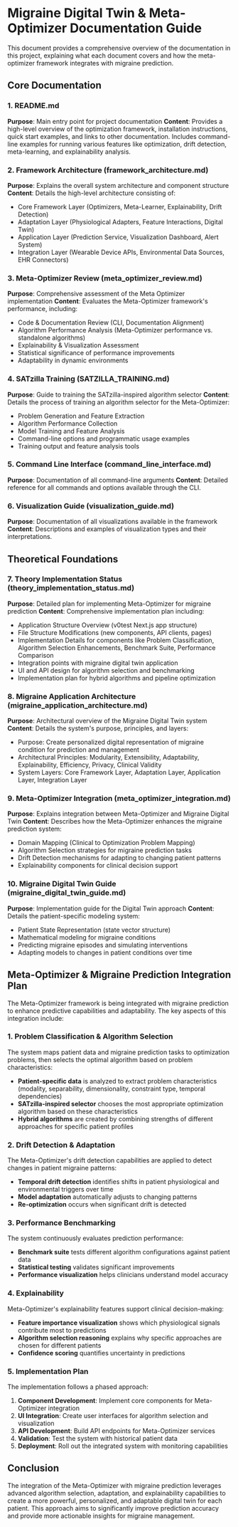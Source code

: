 # Migraine Digital Twin & Meta-Optimizer Documentation Guide

This document provides a comprehensive overview of the documentation in this project, explaining what each document covers and how the meta-optimizer framework integrates with migraine prediction.

## Core Documentation

### 1. README.md
**Purpose**: Main entry point for project documentation
**Content**: Provides a high-level overview of the optimization framework, installation instructions, quick start examples, and links to other documentation. Includes command-line examples for running various features like optimization, drift detection, meta-learning, and explainability analysis.

### 2. Framework Architecture (framework_architecture.md)
**Purpose**: Explains the overall system architecture and component structure
**Content**: Details the high-level architecture consisting of:
- Core Framework Layer (Optimizers, Meta-Learner, Explainability, Drift Detection)
- Adaptation Layer (Physiological Adapters, Feature Interactions, Digital Twin)
- Application Layer (Prediction Service, Visualization Dashboard, Alert System)
- Integration Layer (Wearable Device APIs, Environmental Data Sources, EHR Connectors)

### 3. Meta-Optimizer Review (meta_optimizer_review.md)
**Purpose**: Comprehensive assessment of the Meta Optimizer implementation
**Content**: Evaluates the Meta-Optimizer framework's performance, including:
- Code & Documentation Review (CLI, Documentation Alignment)
- Algorithm Performance Analysis (Meta-Optimizer performance vs. standalone algorithms)
- Explainability & Visualization Assessment
- Statistical significance of performance improvements
- Adaptability in dynamic environments

### 4. SATzilla Training (SATZILLA_TRAINING.md)
**Purpose**: Guide to training the SATzilla-inspired algorithm selector
**Content**: Details the process of training an algorithm selector for the Meta-Optimizer:
- Problem Generation and Feature Extraction
- Algorithm Performance Collection
- Model Training and Feature Analysis
- Command-line options and programmatic usage examples
- Training output and feature analysis tools

### 5. Command Line Interface (command_line_interface.md)
**Purpose**: Documentation of all command-line arguments
**Content**: Detailed reference for all commands and options available through the CLI.

### 6. Visualization Guide (visualization_guide.md)
**Purpose**: Documentation of all visualizations available in the framework
**Content**: Descriptions and examples of visualization types and their interpretations.

## Theoretical Foundations

### 7. Theory Implementation Status (theory_implementation_status.md)
**Purpose**: Detailed plan for implementing Meta-Optimizer for migraine prediction
**Content**: Comprehensive implementation plan including:
- Application Structure Overview (v0test Next.js app structure)
- File Structure Modifications (new components, API clients, pages)
- Implementation Details for components like Problem Classification, Algorithm Selection Enhancements, Benchmark Suite, Performance Comparison
- Integration points with migraine digital twin application
- UI and API design for algorithm selection and benchmarking
- Implementation plan for hybrid algorithms and pipeline optimization

### 8. Migraine Application Architecture (migraine_application_architecture.md)
**Purpose**: Architectural overview of the Migraine Digital Twin system
**Content**: Details the system's purpose, principles, and layers:
- Purpose: Create personalized digital representation of migraine condition for prediction and management
- Architectural Principles: Modularity, Extensibility, Adaptability, Explainability, Efficiency, Privacy, Clinical Validity
- System Layers: Core Framework Layer, Adaptation Layer, Application Layer, Integration Layer

### 9. Meta-Optimizer Integration (meta_optimizer_integration.md)
**Purpose**: Explains integration between Meta-Optimizer and Migraine Digital Twin
**Content**: Describes how the Meta-Optimizer enhances the migraine prediction system:
- Domain Mapping (Clinical to Optimization Problem Mapping)
- Algorithm Selection strategies for migraine prediction tasks
- Drift Detection mechanisms for adapting to changing patient patterns
- Explainability components for clinical decision support

### 10. Migraine Digital Twin Guide (migraine_digital_twin_guide.md)
**Purpose**: Implementation guide for the Digital Twin approach
**Content**: Details the patient-specific modeling system:
- Patient State Representation (state vector structure)
- Mathematical modeling for migraine conditions
- Predicting migraine episodes and simulating interventions
- Adapting models to changes in patient conditions over time

## Meta-Optimizer & Migraine Prediction Integration Plan

The Meta-Optimizer framework is being integrated with migraine prediction to enhance predictive capabilities and adaptability. The key aspects of this integration include:

### 1. Problem Classification & Algorithm Selection
The system maps patient data and migraine prediction tasks to optimization problems, then selects the optimal algorithm based on problem characteristics:

- **Patient-specific data** is analyzed to extract problem characteristics (modality, separability, dimensionality, constraint type, temporal dependencies)
- **SATzilla-inspired selector** chooses the most appropriate optimization algorithm based on these characteristics
- **Hybrid algorithms** are created by combining strengths of different approaches for specific patient profiles

### 2. Drift Detection & Adaptation
The Meta-Optimizer's drift detection capabilities are applied to detect changes in patient migraine patterns:

- **Temporal drift detection** identifies shifts in patient physiological and environmental triggers over time
- **Model adaptation** automatically adjusts to changing patterns
- **Re-optimization** occurs when significant drift is detected

### 3. Performance Benchmarking
The system continuously evaluates prediction performance:

- **Benchmark suite** tests different algorithm configurations against patient data
- **Statistical testing** validates significant improvements
- **Performance visualization** helps clinicians understand model accuracy

### 4. Explainability
Meta-Optimizer's explainability features support clinical decision-making:

- **Feature importance visualization** shows which physiological signals contribute most to predictions
- **Algorithm selection reasoning** explains why specific approaches are chosen for different patients
- **Confidence scoring** quantifies uncertainty in predictions

### 5. Implementation Plan
The implementation follows a phased approach:

1. **Component Development**: Implement core components for Meta-Optimizer integration
2. **UI Integration**: Create user interfaces for algorithm selection and visualization
3. **API Development**: Build API endpoints for Meta-Optimizer services
4. **Validation**: Test the system with historical patient data
5. **Deployment**: Roll out the integrated system with monitoring capabilities

## Conclusion

The integration of the Meta-Optimizer with migraine prediction leverages advanced algorithm selection, adaptation, and explainability capabilities to create a more powerful, personalized, and adaptable digital twin for each patient. This approach aims to significantly improve prediction accuracy and provide more actionable insights for migraine management. 